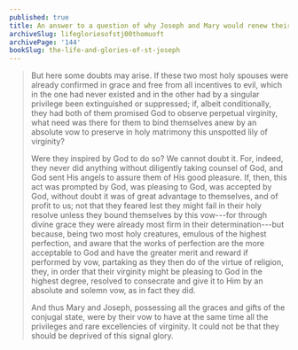 ```yaml
---
published: true
title: An answer to a question of why Joseph and Mary would renew their vows of virginity on their marriage night
archiveSlug: lifegloriesofstj00thomuoft
archivePage: '144'
bookSlug: the-life-and-glories-of-st-joseph
---
```


> But here some doubts may arise. If these two most holy spouses were already confirmed in grace and free from all incentives to evil, which in the one had never existed and in the other had by a singular privilege been extinguished or suppressed; if, albeit conditionally, they had both of them promised God to observe perpetual virginity, what need was there for them to bind themselves anew by an absolute vow to preserve in holy matrimony this unspotted lily of virginity?
>
> Were they inspired by God to do so? We cannot doubt it. For, indeed, they never did anything without diligently taking counsel of God, and God sent His angels to assure them of His good pleasure. If, then, this act was prompted by God, was pleasing to God, was accepted by God, without doubt it was of great advantage to themselves, and of profit to us; not that they feared lest they might fail in their holy resolve unless they bound themselves by this vow---for through divine grace they were already most firm in their determination---but because, being two most holy creatures, emulous of the highest perfection, and aware that the works of perfection are the more acceptable to God and have the greater merit and reward if performed by vow, partaking as they then do of the virtue of religion, they, in order that their virginity might be pleasing to God in the highest degree, resolved to consecrate and give it to Him by an absolute and solemn vow, as in fact they did.
>
> And thus Mary and Joseph, possessing all the graces and gifts of the conjugal state, were by their vow to have at the same time all the privileges and rare excellencies of virginity. It could not be that they should be deprived of this signal glory.
